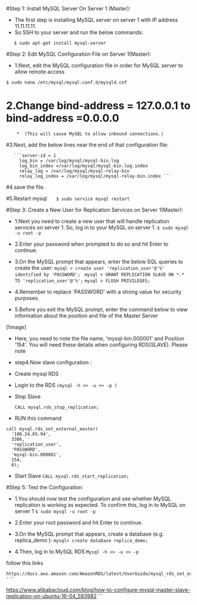 #Step 1: Install MySQL Server On Server 1 (Master):
* The first step is installing MySQL server on server 1 with IP address 11.11.11.11. 
* So SSH to your server and run the below commands:
```$ sudo apt-get update
   $ sudo apt-get install mysql-server
```
#Step 2: Edit MySQL Configuration File on Server 1(Master):
* 1.Next, edit the MySQL configuration file in order for MySQL server to allow remote access

```$ sudo nano /etc/mysql/mysql.conf.d/mysqld.cnf```

# 2.Change  bind-address = 127.0.0.1 to bind-address =0.0.0.0

        *  (This will cause MySQL to allow inbound connections.)

   
#3.Next, add the below lines near the end of that configuration file:
        
       ```server-id = 1
         log_bin = /var/log/mysql/mysql-bin.log
         log_bin_index =/var/log/mysql/mysql-bin.log.index
         relay_log = /var/log/mysql/mysql-relay-bin
         relay_log_index = /var/log/mysql/mysql-relay-bin.index ```
#4.save the file.

#5.Restart mysql
 ```    $ sudo service mysql restart ```  

#Step 3: Create a New User for Replication Services on Server 1(Master):
* 1.Next you need to create a new user that will handle replication services on server 1. So, log in to your MySQL on server 1.
 ``` $ sudo mysql -u root -p ```
* 2.Enter your password when prompted to do so and hit Enter to continue.
* 3.On the MySQL prompt that appears, enter the below SQL queries to create the user:
``` mysql > create user 'replication_user'@'%' identified by 'PASSWORD'; ```
``` mysql > GRANT REPLICATION SLAVE ON *.* TO 'replication_user'@'%';```
``` mysql > FLUSH PRIVILEGES; ```

* 4.Remember to replace 'PASSWORD' with a strong value for security purposes.
* 5.Before you exit the MySQL prompt, enter the command below to view information about the position and file of the Master Server


[!image]

   

* Here, you need to note the file name, 'mysql-bin.000001' and Position '154'. You will need these details when configuring RDS(SLAVE). Please note 


* step4.Now slave configuration :

 *  Create mysql RDS 

 *  Login to the RDS ```(mysql -h <> -u <> -p )```

 * Stop Slave

     ```CALL mysql.rds_stop_replication;``` 

*  RUN this command
  


```
call mysql.rds_set_external_master(
  '100.24.65.94',
  3306,
  'replication_user',
  'PASSWORD',
  'mysql-bin.000001',
  154,
  0);
```

* Start Slave
   ```CALL mysql.rds_start_replication;```

#Step 5: Test the Configuration:
* 1.You should now test the configuration and see whether MySQL replication is working as expected. To confirm this, log in to MySQL on server 1
     ```$ sudo mysql -u root -p```
* 2.Enter your root password and hit Enter to continue.
* 3.On the MySQL prompt that appears, create a database (e.g. replica_demo ):
      ```mysql> create database replica_demo;``` 

* 4.Then, log in to MySQL RDS
 ```Mysql -h <> -u <> -p```


follow this links

``` 
https://docs.aws.amazon.com/AmazonRDS/latest/UserGuide/mysql_rds_set_external_master.html
'''

```
https://www.alibabacloud.com/blog/how-to-configure-mysql-master-slave-replication-on-ubuntu-16-04_593982 ```